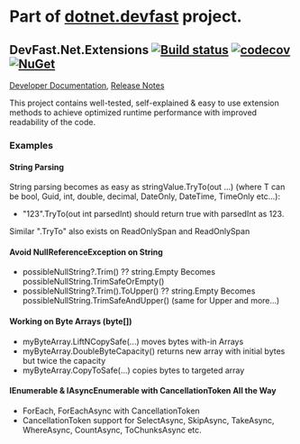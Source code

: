 # Part of [dotnet.devfast](https://github.com/samaysar/dotnet.devfast) project.

## DevFast.Net.Extensions [![Build status](https://ci.appveyor.com/api/projects/status/7naggm2lvjcikgn2?svg=true)](https://ci.appveyor.com/project/samaysar/devfast-dotnet-extensions) [![codecov](https://codecov.io/gh/samaysar/dotnet.devfast.extensions/graph/badge.svg?token=7DXJsSSBLm)](https://codecov.io/gh/samaysar/dotnet.devfast.extensions) [![NuGet](https://buildstats.info/nuget/DevFast.Net.Extensions)](https://www.nuget.org/packages/DevFast.Net.Extensions)
[Developer Documentation](https://github.com/samaysar/dotnet.devfast.extensions/blob/master/docs/index.md 'index'), [Release Notes](https://raw.githubusercontent.com/samaysar/dotnet.devfast.extensions/master/ReleaseNotes.txt)

This project contains well-tested, self-explained &amp; easy to use extension methods to achieve optimized runtime performance with improved readability of the code.

### Examples
#### String Parsing
String parsing becomes as easy as stringValue.TryTo(out <T> ...) (where T can be bool, Guid, int, double, decimal, DateOnly, DateTime, TimeOnly etc...):
 - "123".TryTo(out int parsedInt) should return true with parsedInt as 123.

Similar ".TryTo" also exists on ReadOnlySpan<char> and ReadOnlySpan<byte>

#### Avoid NullReferenceException on String
 - possibleNullString?.Trim() ?? string.Empty Becomes possibleNullString.TrimSafeOrEmpty()
 - possibleNullString?.Trim().ToUpper() ?? string.Empty Becomes possibleNullString.TrimSafeAndUpper() (same for Upper and more...)

#### Working on Byte Arrays (byte[])
 - myByteArray.LiftNCopySafe(...) moves bytes with-in Arrays
 - myByteArray.DoubleByteCapacity() returns new array with initial bytes but twice the capacity
 - myByteArray.CopyToSafe(...) copies bytes to targeted array
 
#### IEnumerable &amp; IAsyncEnumerable with CancellationToken All the Way
 - ForEach, ForEachAsync with CancellationToken
 - CancellationToken support for SelectAsync, SkipAsync, TakeAsync, WhereAsync, CountAsync, ToChunksAsync etc.
